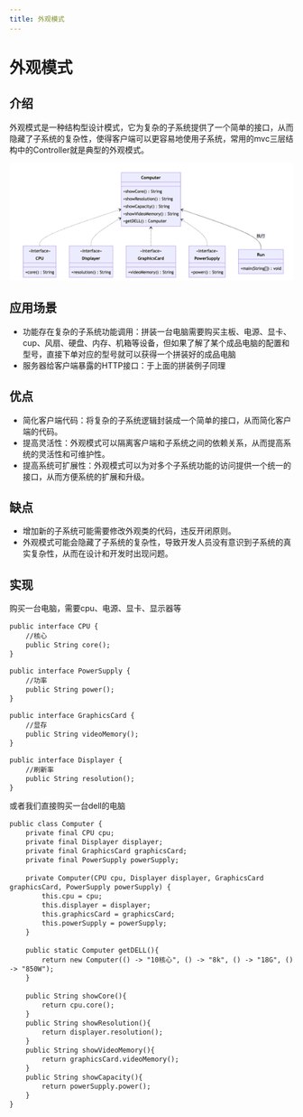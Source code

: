 ```yaml
---
title: 外观模式
---
```

# 外观模式
## 介绍

外观模式是一种结构型设计模式，它为复杂的子系统提供了一个简单的接口，从而隐藏了子系统的复杂性，使得客户端可以更容易地使用子系统，常用的mvc三层结构中的Controller就是典型的外观模式。

![外观模式.png](./source/外观模式.png)

## 应用场景

- 功能存在复杂的子系统功能调用：拼装一台电脑需要购买主板、电源、显卡、cup、风扇、硬盘、内存、机箱等设备，但如果了解了某个成品电脑的配置和型号，直接下单对应的型号就可以获得一个拼装好的成品电脑
- 服务器给客户端暴露的HTTP接口：于上面的拼装例子同理

## 优点

- 简化客户端代码：将复杂的子系统逻辑封装成一个简单的接口，从而简化客户端的代码。
- 提高灵活性：外观模式可以隔离客户端和子系统之间的依赖关系，从而提高系统的灵活性和可维护性。
- 提高系统可扩展性：外观模式可以为对多个子系统功能的访问提供一个统一的接口，从而方便系统的扩展和升级。

## 缺点

- 增加新的子系统可能需要修改外观类的代码，违反开闭原则。
- 外观模式可能会隐藏了子系统的复杂性，导致开发人员没有意识到子系统的真实复杂性，从而在设计和开发时出现问题。



## 实现

购买一台电脑，需要cpu、电源、显卡、显示器等

<CodeGroup>
<CodeGroupItem title="CPU">

```java:no-line-numbers
public interface CPU {
    //核心
    public String core();
}
```

</CodeGroupItem>
<CodeGroupItem title="电源">

```java:no-line-numbers
public interface PowerSupply {
    //功率
    public String power();
}
```

</CodeGroupItem>

<CodeGroupItem title="显卡">

```java:no-line-numbers
public interface GraphicsCard {
    //显存
    public String videoMemory();
}
```

</CodeGroupItem>

<CodeGroupItem title="显示器">

```java:no-line-numbers
public interface Displayer {
    //刷新率
    public String resolution();
}
```
</CodeGroupItem>
</CodeGroup>

或者我们直接购买一台dell的电脑
```java:no-line-numbers
public class Computer {
    private final CPU cpu;
    private final Displayer displayer;
    private final GraphicsCard graphicsCard;
    private final PowerSupply powerSupply;

    private Computer(CPU cpu, Displayer displayer, GraphicsCard graphicsCard, PowerSupply powerSupply) {
        this.cpu = cpu;
        this.displayer = displayer;
        this.graphicsCard = graphicsCard;
        this.powerSupply = powerSupply;
    }

    public static Computer getDELL(){
        return new Computer(() -> "10核心", () -> "8k", () -> "18G", () -> "850W");
    }
    
    public String showCore(){
        return cpu.core();
    }
    public String showResolution(){
        return displayer.resolution();
    }
    public String showVideoMemory(){
        return graphicsCard.videoMemory();
    }
    public String showCapacity(){
        return powerSupply.power();
    }
}
```